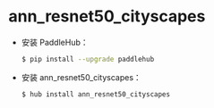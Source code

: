 # ann_resnet50_cityscapes
* 安装 PaddleHub：

    ```bash
    $ pip install --upgrade paddlehub
    ```

* 安装 ann_resnet50_cityscapes：

    ```bash
    $ hub install ann_resnet50_cityscapes
    ```
